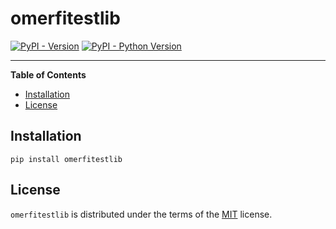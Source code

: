 # omerfitestlib

[![PyPI - Version](https://img.shields.io/pypi/v/omerfitestlib.svg)](https://pypi.org/project/omerfitestlib)
[![PyPI - Python Version](https://img.shields.io/pypi/pyversions/omerfitestlib.svg)](https://pypi.org/project/omerfitestlib)

-----

**Table of Contents**

- [Installation](#installation)
- [License](#license)

## Installation

```console
pip install omerfitestlib
```

## License

`omerfitestlib` is distributed under the terms of the [MIT](https://spdx.org/licenses/MIT.html) license.
